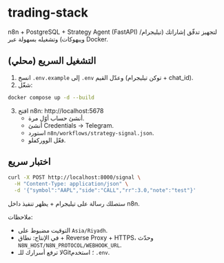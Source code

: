 # trading-stack

n8n + PostgreSQL + Strategy Agent (FastAPI) لتجهيز تدفّق إشاراتك (تيليجرام/ويبهوكات) وتشغيله بسهولة عبر Docker.

## التشغيل السريع (محلي)
1) انسخ `.env.example` إلى `.env` وعدّل القيم (توكن تيليجرام + chat_id).
2) شغّل:
```bash
docker compose up -d --build
```
3) افتح n8n: http://localhost:5678
   - أنشئ حساب أوّل مرة.
   - أنشئ Credentials → Telegram.
   - استورد `n8n/workflows/strategy-signal.json`.
   - فعّل الووركفلو.

## اختبار سريع
```bash
curl -X POST http://localhost:8000/signal \
  -H "Content-Type: application/json" \
  -d '{"symbol":"AAPL","side":"CALL","rr":3.0,"note":"test"}'
```

ستصلك رسالة على تيليجرام + يظهر تنفيذ داخل n8n.

ملاحظات:
- التوقيت مضبوط على `Asia/Riyadh`.
- في الإنتاج: نطاق + Reverse Proxy + HTTPS، وحدّث `N8N_HOST/N8N_PROTOCOL/WEBHOOK_URL`.
- لا ترفع أسرارك للـGit؛ استخدم `.env`. 
